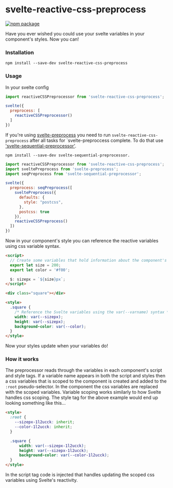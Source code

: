 svelte-reactive-css-preprocess
==============================

[![npm package](https://img.shields.io/npm/v/svelte-reactive-css-preprocess)](https://www.npmjs.com/package/svelte-reactive-css-preprocess)

Have you ever wished you could use your svelte variables in your component's styles. Now you can!

### Installation

`npm install --save-dev svelte-reactive-css-preprocess`

### Usage

In your svelte config

```javascript
import reactiveCSSPreprocessor from 'svelte-reactive-css-preprocess';

svelte({
  preprocess: [
    reactiveCSSPreprocessor()
  ]
})
```

If you're using [svelte-preprocess](https://github.com/sveltejs/svelte-preprocess) you need to run `svelte-reactive-css-preprocess` after all tasks for `svelte-preproccess complete. To do that use ['svelte-sequential-preprocessor'](https://github.com/pchynoweth/svelte-sequential-preprocessor).

`npm install --save-dev svelte-sequential-preprocessor.`

```javascript
import reactiveCSSPreprocessor from 'svelte-reactive-css-preprocess';
import sveltePreprocess from 'svelte-preprocess';
import seqPreprocess from 'svelte-sequential-preprocessor';

svelte({
  preprocess: seqPreprocess([
    sveltePreprocess({
      defaults: {
        style: "postcss",
      },
      postcss: true
    }),
    reactiveCSSPreprocess()
  ])
})
```

Now in your component's style you can reference the reactive variables using css variable syntax.

```html
<script>
  // Create some variables that hold information about the component's style.
  export let size = 200;
  export let color = '#f00';

  $: sizepx = `${size}px`;
</script>

<div class="square"></div>

<style>
  .square {
    /* Reference the Svelte variables using the var(--varname) syntax */
    width: var(--sizepx);
    height: var(--sizepx);
    background-color: var(--color);
  }
</style>
```

Now your styles update when your variables do!

### How it works

The preprocessor reads through the variables in each component's script and style tags. If a variable name appears in both the script and styles then a css variables that is scoped to the component is created and added to the `:root` pseudo-selector. In the component the css variables are replaced with the scoped variables. Variable scoping works similarly to how Svelte handles css scoping. The style tag for the above example would end up looking something like this...

```html
<style>
  :root {
    --sizepx-1l2ucck: inherit;
    --color-1l2ucck: inherit;
  }

  .square {
      width: var(--sizepx-1l2ucck);
      height: var(--sizepx-1l2ucck);
      background-color: var(--color-1l2ucck);
  }
</style>
```

In the script tag code is injected that handles updating the scoped css variables using Svelte's reactivity.